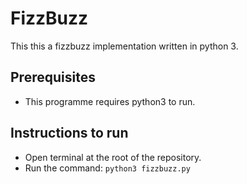 # **FizzBuzz**

This this a fizzbuzz implementation written in python 3.

## Prerequisites

- This programme requires python3 to run.

## Instructions to run

- Open terminal at the root of the repository.
- Run the command: ```python3 fizzbuzz.py```
